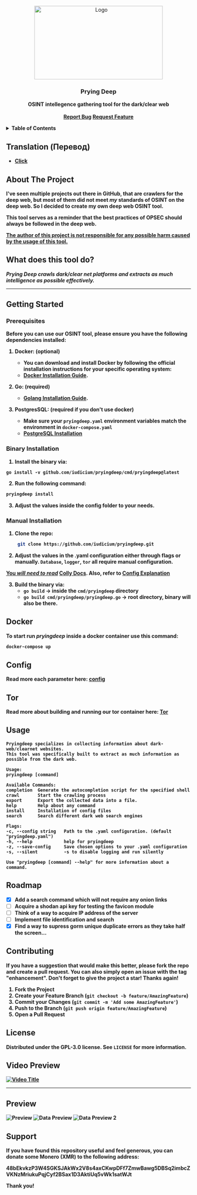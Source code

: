 
<!-- PROJECT LOGO -->
<br />
<div align="center">
  <a href="https://github.com/iudicium/pryingdeep/web/static/logo.png">
    <img src="web/static/logo.png" alt="Logo" width="350" height="200">
  </a>

  <h3 align="center">Prying Deep</h3>

  <p align="center">
    <b>OSINT intellegence gathering tool for the dark/clear web
    <br />
    <br />
    <a href="https://github.com/iudicium/pryingdeep/issues">Report Bug</a>
    <a href="https://github.com/iudicium/pryingdeep/issues">Request Feature</a>
  </p>
</div>



<!-- TABLE OF CONTENTS -->
<details>
  <summary>Table of Contents</summary>
  <ol>
    <li>
      <a href="#about-the-project">About The Project</a>
    </li>
    <li>
      <a href="#getting-started">Getting Started</a>
      <ul>
        <li><a href="#prerequisites">Prerequisites</a></li>
        <li><a href="#manual-installation">Manual Installation</a></li>
        <li><a href="#binary-installation">Binary Installation</a></li>
      </ul>
    </li>
    <li>
      <a href="#docker">Docker</a>
      <ul>
        <li><a href="#tor">Tor</a></li>
      </ul>
    </li>
    <li><a href="#usage">Usage</a></li>
    <li><a href="#roadmap">Roadmap</a></li>
    <li><a href="#contributing">Contributing</a></li>
    <li><a href="#license">License</a></li>
    <li><a href="#preview">Preview</a></li>
  </ol>
</details>



## Translation (Перевод)
 - [Click](./docs/RU_README.MD)

<!-- ABOUT THE PROJECT -->
## About The Project

I've seen multiple projects out there in GitHub, that are crawlers for the deep web,
but most of them did not meet *my* standards of OSINT on the deep web.
So I decided to create my own deep web OSINT tool.


This tool serves as a reminder that the best practices of OPSEC should always be followed in the deep web.

<u>The author of this project is not responsible for any possible harm caused by the usage of this tool.</u>

## What does this tool do?

*Prying Deep crawls dark/clear net platforms and extracts as much intelligence as possible effectively.*


---

<!-- GETTING STARTED -->
## Getting Started


### Prerequisites

Before you can use our OSINT tool, please ensure you have the following dependencies installed:

1. **Docker: (optional)**
    - You can download and install Docker by following the official installation instructions for your specific operating system:
    - [Docker Installation Guide](https://docs.docker.com/get-docker/).

2. **Go: (required)**
    - [Golang Installation Guide](https://go.dev/doc/install).

3. **PostgresSQL: (required if you don't use docker)**
    - Make sure your `pryingdeep.yaml` environment variables match the environment in `docker-compose.yaml`
    - [PostgreSQL Installation](https://www.postgresql.org/download/)


### Binary Installation

1. Install the binary via:

```Sh
go install -v github.com/iudicium/pryingdeep/cmd/pryingdeep@latest
```

2. Run the following command:
```sh
pryingdeep install
```
3. Adjust the values inside the config folder to your needs.

### Manual Installation

1. Clone the repo: 
   ```sh
    git clone https://github.com/iudicium/pryingdeep.git
   ```

2. Adjust the values in the .yaml configuration either through flags or manually.
   `Database`, `logger`, `tor` all require manual configuration. <br>

<u>You *will need to read*</u> [Colly Docs](https://github.com/gocolly/colly/blob/v1.2.0/colly.go). Also, refer to [Config Explanation](./docs/CONFIG.MD#table-of-contents)


3. Build the binary via:
   - `go build` -> inside the `cmd/pryingdeep` directory
   - `go build cmd/pryingdeep/pryingdeep.go` -> root directory, binary will also be there.

## Docker

To start run *pryingdeep* inside a docker container use this command:
```sh
docker-compose up
```


## Config
Read more each parameter here:
[config](./docs/CONFIG.MD#table-of-contents)


## Tor
Read more about building and running our tor container here:
[Tor](./build/package/tor/README.MD#build)


<!-- USAGE EXAMPLES -->
## Usage

```
Pryingdeep specializes in collecting information about dark-web/clearnet websites.
This tool was specifically built to extract as much information as possible from the dark web.

Usage:
pryingdeep [command]

Available Commands:
completion  Generate the autocompletion script for the specified shell
crawl       Start the crawling process
export      Export the collected data into a file.
help        Help about any command
install     Installation of config files
search      Search different dark web search engines

Flags:
-c, --config string   Path to the .yaml configuration. (default "pryingdeep.yaml")
-h, --help            help for pryingdeep
-z, --save-config     Save chosen options to your .yaml configuration
-s, --silent          -s to disable logging and run silently

Use "pryingdeep [command] --help" for more information about a command.

```


<!-- ROADMAP -->
## Roadmap

- [x] Add a search command which will not require any onion links
- [ ] Acquire a shodan api key for testing the favicon module
- [ ] Think of a way to acquire IP address of the server
- [ ] Implement file identification and search
- [x] Find  a way to supress gorm unique duplicate errors as they take half the screen...
<!-- CONTRIBUTING -->
## Contributing


If you have a suggestion that would make this better, please fork the repo and create a pull request. You can also simply open an issue with the tag "enhancement".
Don't forget to give the project a star! Thanks again!

1. Fork the Project
2. Create your Feature Branch (`git checkout -b feature/AmazingFeature`)
3. Commit your Changes (`git commit -m 'Add some AmazingFeature'`)
4. Push to the Branch (`git push origin feature/AmazingFeature`)
5. Open a Pull Request




<!-- LICENSE -->
## License

Distributed under the GPL-3.0 license. See `LICENSE` for more information.


## Video Preview

[![Video Title](https://img.youtube.com/vi/TvRT_lvixI0/maxresdefault.jpg)](https://www.youtube.com/watch?v=TvRT_lvixI0)

---

## Preview

![Preview](./web/static/preview.png)
![Data Preview](./web/static/data_preview.png)
![Data Preview 2](./web/static/data_preview2.png)


## Support

If you have found this repository useful and feel generous, you can donate some Monero (XMR) to the following address:

48bEkvkzP3W4SGKSJAkWx2V8s4axCKwpDFf7ZmwBawg5DBSq2imbcZVKNzMriukuPqjCyf2BSax1D3AktiUq5vWk1satWJt

Thank you!